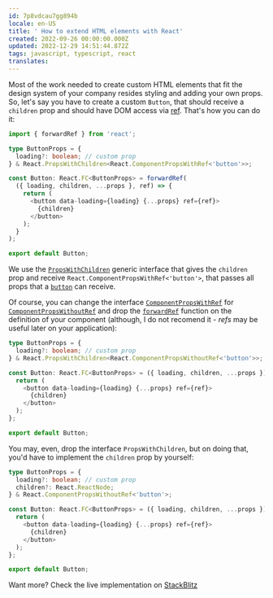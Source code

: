 ```yaml
---
id: 7p8vdcau7gg894b
locale: en-US
title: ' How to extend HTML elements with React'
created: 2022-09-26 00:00:00.000Z
updated: 2022-12-29 14:51:44.872Z
tags: javascript, typescript, react
translates: 
---
```

Most of the work needed to create custom HTML elements that fit the design system of your company resides styling and adding your own props. So, let's say you have to create a custom `Button`, that should receive a `children` prop and should have DOM access via [ref](https://reactjs.org/docs/refs-and-the-dom.html). That's how you can do it:

```typescript
import { forwardRef } from 'react';

type ButtonProps = {
  loading?: boolean; // custom prop
} & React.PropsWithChildren<React.ComponentPropsWithRef<'button'>>;

const Button: React.FC<ButtonProps> = forwardRef(
  ({ loading, children, ...props }, ref) => {
    return (
      <button data-loading={loading} {...props} ref={ref}>
        {children}
      </button>
    );
  }
);

export default Button;
```

We use the [`PropsWithChildren`](https://github.com/DefinitelyTyped/DefinitelyTyped/blob/d076add9f29db350a19bd94c37b197729cc02f87/types/react/index.d.ts#L822) generic interface that gives the `children` prop and receive `React.ComponentPropsWithRef<'button'>`, that passes all props that a [`button`](https://developer.mozilla.org/en-US/docs/Web/HTML/Element/button) can receive.

Of course, you can change the interface [`ComponentPropsWithRef`](https://github.com/DefinitelyTyped/DefinitelyTyped/blob/d076add9f29db350a19bd94c37b197729cc02f87/types/react/index.d.ts#L834) for [`ComponentPropsWithoutRef`](https://github.com/DefinitelyTyped/DefinitelyTyped/blob/d076add9f29db350a19bd94c37b197729cc02f87/types/react/index.d.ts#L838) and drop the [`forwardRef`](https://reactjs.org/docs/forwarding-refs.html) function on the definition of your component (although, I do not recomend it - _refs_ may be useful later on your application):

```typescript
type ButtonProps = {
  loading?: boolean; // custom prop
} & React.PropsWithChildren<React.ComponentPropsWithoutRef<'button'>>;

const Button: React.FC<ButtonProps> = ({ loading, children, ...props }) => {
  return (
    <button data-loading={loading} {...props} ref={ref}>
      {children}
    </button>
  );
};

export default Button;
```

You may, even, drop the interface `PropsWithChildren`, but on doing that, you'd have to implement the `children` prop by yourself:

```typescript
type ButtonProps = {
  loading?: boolean; // custom prop
  children?: React.ReactNode;
} & React.ComponentPropsWithoutRef<'button'>;

const Button: React.FC<ButtonProps> = ({ loading, children, ...props }) => {
  return (
    <button data-loading={loading} {...props} ref={ref}>
      {children}
    </button>
  );
};

export default Button;
```

Want more? Check the live implementation on [StackBlitz](https://stackblitz.com/edit/vitejs-vite-warc15?file=src%2Fcomponents%2Fbutton.tsx&terminal=dev)


